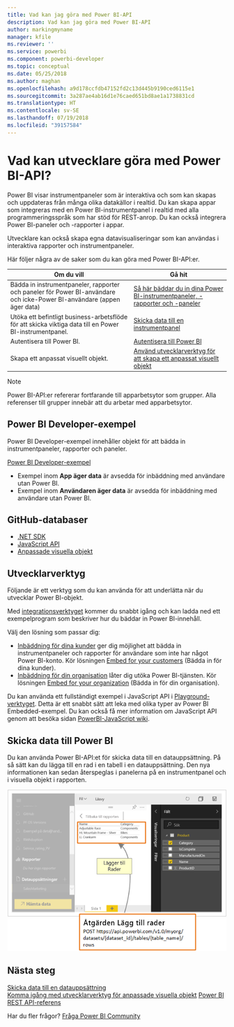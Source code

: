 ```yaml
---
title: Vad kan jag göra med Power BI-API
description: Vad kan jag göra med Power BI-API
author: markingmyname
manager: kfile
ms.reviewer: ''
ms.service: powerbi
ms.component: powerbi-developer
ms.topic: conceptual
ms.date: 05/25/2018
ms.author: maghan
ms.openlocfilehash: a9d178ccfdb47152fd2c13d445b9190ced6115e1
ms.sourcegitcommit: 3a287ae4ab16d1e76caed651bd8ae1a1738831cd
ms.translationtype: HT
ms.contentlocale: sv-SE
ms.lasthandoff: 07/19/2018
ms.locfileid: "39157584"
---
```

# <a name="what-can-developers-do-with-the-power-bi-api"></a>Vad kan utvecklare göra med Power BI-API?
Power BI visar instrumentpaneler som är interaktiva och som kan skapas och uppdateras från många olika datakällor i realtid. Du kan skapa appar som integreras med en Power BI-instrumentpanel i realtid med alla programmeringsspråk som har stöd för REST-anrop. Du kan också integrera Power BI-paneler och -rapporter i appar.

Utvecklare kan också skapa egna datavisualiseringar som kan användas i interaktiva rapporter och instrumentpaneler. 

Här följer några av de saker som du kan göra med Power BI-API:er.

| **Om du vill** | **Gå hit** |
| --- | --- |
| Bädda in instrumentpaneler, rapporter och paneler för Power BI-användare och icke-Power BI-användare (appen äger data) |[Så här bäddar du in dina Power BI-instrumentpaneler, -rapporter och -paneler](embedding-content.md) |
| Utöka ett befintligt business-arbetsflöde för att skicka viktiga data till en Power BI-instrumentpanel. |[Skicka data till en instrumentpanel](walkthrough-push-data.md) |
| Autentisera till Power BI. |[Autentisera till Power BI](get-azuread-access-token.md) |
| Skapa ett anpassat visuellt objekt. |[Använd utvecklarverktyg för att skapa ett anpassat visuellt objekt](../service-custom-visuals-getting-started-with-developer-tools.md) |

> [!NOTE]
> Power BI-API:er refererar fortfarande till apparbetsytor som grupper. Alla referenser till grupper innebär att du arbetar med apparbetsytor.
> 
> 

## <a name="power-bi-developer-samples"></a>Power BI Developer-exempel
Power BI Developer-exempel innehåller objekt för att bädda in instrumentpaneler, rapporter och paneler.

[Power BI Developer-exempel](https://github.com/Microsoft/PowerBI-Developer-Samples)

* Exempel inom **App äger data** är avsedda för inbäddning med användare utan Power BI.
* Exempel inom **Användaren äger data** är avsedda för inbäddning med användare utan Power BI.

## <a name="github-repositories"></a>GitHub-databaser
* [.NET SDK](https://github.com/Microsoft/PowerBI-CSharp)
* [JavaScript API](https://github.com/Microsoft/PowerBI-JavaScript)
* [Anpassade visuella objekt](https://github.com/Microsoft/PowerBI-visuals)

## <a name="developer-tools"></a>Utvecklarverktyg
Följande är ett verktyg som du kan använda för att underlätta när du utvecklar Power BI-objekt.

Med [integrationsverktyget](https://aka.ms/embedsetup) kommer du snabbt igång och kan ladda ned ett exempelprogram som beskriver hur du bäddar in Power BI-innehåll.

Välj den lösning som passar dig:
* [Inbäddning för dina kunder](embedding.md#embedding-for-your-customers) ger dig möjlighet att bädda in instrumentpaneler och rapporter för användare som inte har något Power BI-konto. Kör lösningen [Embed for your customers](https://aka.ms/embedsetup/AppOwnsData) (Bädda in för dina kunder).
* [Inbäddning för din organisation](embedding.md#embedding-for-your-organization) låter dig utöka Power BI-tjänsten. Kör lösningen [Embed for your organization](https://aka.ms/embedsetup/UserOwnsData) (Bädda in för din organisation).

Du kan använda ett fullständigt exempel i JavaScript API i [Playground-verktyget](https://microsoft.github.io/PowerBI-JavaScript/demo). Detta är ett snabbt sätt att leka med olika typer av Power BI Embedded-exempel. Du kan också få mer information om JavaScript API genom att besöka sidan [PowerBI-JavaScript wiki](https://github.com/Microsoft/powerbi-javascript/wiki).

## <a name="push-data-into-power-bi"></a>Skicka data till Power BI
Du kan använda Power BI-API:et för skicka data till en datauppsättning. På så sätt kan du lägga till en rad i en tabell i en datauppsättning. Den nya informationen kan sedan återspeglas i panelerna på en instrumentpanel och i visuella objekt i rapporten.

![Dataexempel på push-överföring](media/what-can-you-do/powerbi-push-data.png)

## <a name="next-steps"></a>Nästa steg
[Skicka data till en datauppsättning](walkthrough-push-data.md)  
[Komma igång med utvecklarverktyg för anpassade visuella objekt](../service-custom-visuals-getting-started-with-developer-tools.md) 
[Power BI REST API-referens](https://docs.microsoft.com/rest/api/power-bi/)  

Har du fler frågor? [Fråga Power BI Community](http://community.powerbi.com/)